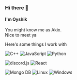 ### Hi there 👋
#### I'm Oyshik
You might know me as Akio.  
Nice to meet ya  
  
  
  
Here's some things I work with  
<!-- Code languages -->
![C++](https://img.shields.io/badge/code-C++-informational?style=flat&logo=c%2b%2b&logoColor=white&color=ff6f61)
![JavaScript](https://img.shields.io/badge/code-JavaScript-informational?style=flat&logo=javascript&logoColor=white&color=ff6f61)
![Python](https://img.shields.io/badge/code-Python-informational?style=flat&logo=python&logoColor=white&color=ff6f61)  
<!-- Libraries -->
![discord.js](https://img.shields.io/badge/library-discord.js-informational?style=flat&logo=npm&logoColor=white&color=ff6f61)
![React](https://img.shields.io/badge/library-React-informational?style=flat&logo=react&logoColor=white&color=ff6f61)
<!-- Others -->
![Mongo DB](https://img.shields.io/badge/database-mongodb-informational?style=flat&logo=mongo&logoColor=white&color=ff6f61)
![Linux](https://img.shields.io/badge/OS-linux-informational?style=flat&logo=linux&logoColor=white&color=ff6f61)
![Windows](https://img.shields.io/badge/OS-Windows-informational?style=flat&logo=windows&logoColor=white&color=ff6f61)
<!--
Here are some ideas to get you started:

- 🔭 I’m currently working on ...
- 🌱 I’m currently learning ...
- 👯 I’m looking to collaborate on ...
- 🤔 I’m looking for help with ...
- 💬 Ask me about ...
- 📫 How to reach me: ...
- 😄 Pronouns: ...
- ⚡ Fun fact: ...
-->
